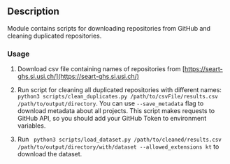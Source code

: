## Description

Module contains scripts for downloading repositories from GitHub and cleaning duplicated repositories.

### Usage

1. Download csv file containing names of repositories from [https://seart-ghs.si.usi.ch/](https://seart-ghs.si.usi.ch/)
   
2. Run script for cleaning all duplicated repositories with different names: ``` python3 scripts/clean_duplicates.py /path/to/csvFile/results.csv /path/to/output/directory```. 
   You can use ```--save_metadata``` flag to download metadata about all projects. 
   This script makes requests to GitHub API, so you should add your GitHub Token to environment variables.

3. Run ``` python3 scripts/load_dataset.py /path/to/cleaned/results.csv /path/to/output/directory/with/dataset --allowed_extensions kt``` 
   to download the dataset.
